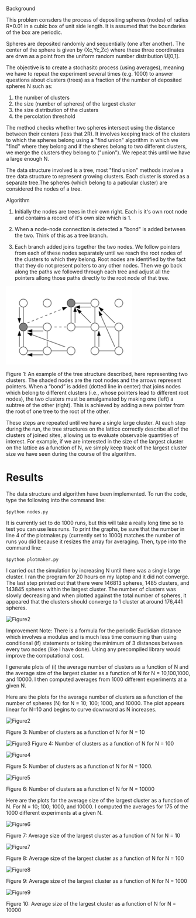 



Background

This problem consders the process of depositing spheres (nodes) of radius R=0.01 in a cubic box of unit side length. It is assumed that the boundaries of the box are periodic.

Spheres are deposited randomly and sequentially (one after another). The center of the sphere is given by (Xc,Yc,Zc) where these three coordinates are drwn as a point from the uniform random number distribution U[0,1].

The objective is to create a stochasitc process (using averages), meaning we have to repeat the experiment several times (e.g. 1000) to answer questions about clusters (trees) as a fraction of the number of deposited spheres N such as:

1) the number of clusters
2) the size (number of spheres) of the largest cluster
3) the size distribution of the clusters
4) the percolation threshold

The method checks whether two spheres intersect using the distance between their centers (less that 2R). It involves keeping track of the clusters to which the spheres belong using a "find union" algorithm in which we "find" where they belong and if the sheres belong to two different clusters, we merge the clusters they belong to ("union"). We repeat this until we have a large enough N.

The data structure involved is a tree, most "find union" methods involve a tree data structure to represent growing clusters. Each cluster is stored as a separate tree.The spheres (which belong to a paticular cluster) are considered the nodes of a tree.


Algorithm

1) Initially the nodes are trees in their own right. Each is it's own root node and contains a record of it's own size which is 1.

2) When a node-node connection is detected a "bond" is added between the two. Think of this as a tree branch.

3) Each branch added joins together the two nodes. We follow pointers from each of these nodes separately until we reach the root nodes of the clusters to which they belong. Root nodes are identified by the fact that they do not present poiters to any other nodes. Then we go back along the paths we followed through each tree and adjust all the pointers allong those paths directly to the root node of that tree.


 ![Figure1](https://raw.githubusercontent.com/AlishaMechtley/TreePatternCompression/master/images/Algorithm.png)


Figure 1: An example of the tree structure described, here representing two clusters. The shaded nodes are the root nodes and the arrows represent pointers. When a “bond” is added (dotted line in center) that joins nodes which belong to different clusters (i.e., whose pointers lead to different root nodes), the two clusters must be amalgamated by making one (left) a subtree of the other (right). This is achieved by adding a new pointer from the root of one tree to the root of the other.



These steps are repeated until we have a single large cluster. At each step during the run, the tree structures on the lattice correctly describe all of the clusters of joined sites, allowing us to evaluate observable quantities of interest. For example, if we are interested in the size of the largest cluster on the lattice as a function of N, we simply keep track of the largest cluster size we have seen during the course of the algorithm.


# Results

The data structure and algorithm have been implemented.  To run the code, type the following into the command line:

```$python nodes.py```

It is currently set to do 1000 runs, but this will take a really long time so to test you can use less runs. To print the graphs, be sure that the number in line 4 of the plotmaker.py (currently set to 1000) matches the number of runs you did because it resizes the array for averaging. Then, type into the command line:

```$python plotmaker.py```


I carried out the simulation by increasing N until there was a single large cluster.  I ran the program for 20 hours on my laptop and it did not converge. The last step printed out that there were 146813 spheres, 1485 clusters, and 143845 spheres within the largest cluster.  The number of clusters was slowly decreasing and when plotted against the total number of spheres, it appeared that the clusters should converge to 1 cluster at around 176,441 spheres.

 ![Figure2](https://raw.githubusercontent.com/AlishaMechtley/TreePatternCompression/master/images/Results.png)


Improvement Note: There is a formula for the periodic Euclidian distance which involves a modulus and is much less time consuming than using conditional (if) statements or taking the minimum of 3 distances between every two nodes (like I have done). Using any precompiled library would improve the computational cost.  

I generate plots of (i) the average number of clusters as a function of N and the average size of the largest cluster as a function of N for N = 10,100,1000, and 10000. I then computed averages from 1000 different experiments at a given N.

Here are the plots for the average number of clusters as a function of the number of spheres (N) for N = 10; 100; 1000, and 10000.  The plot appears linear for N=10 and begins to curve downward as N increases.

 ![Figure2](https://raw.githubusercontent.com/AlishaMechtley/TreePatternCompression/master/images/ClustersVsSheres10.png)
 
Figure 3: Number of clusters as a function of N for N = 10

 ![Figure3](https://raw.githubusercontent.com/AlishaMechtley/TreePatternCompression/master/images/ClustersVsSheres100.png)
Figure 4: Number of clusters as a function of N for N = 100

 ![Figure4](https://raw.githubusercontent.com/AlishaMechtley/TreePatternCompression/master/images/ClustersVsSheres1000.png)

Figure 5: Number of clusters as a function of N for N = 1000.

 ![Figure5](https://raw.githubusercontent.com/AlishaMechtley/TreePatternCompression/master/images/ClustersVsSheres10000.png)

Figure 6: Number of clusters as a function of N for N = 10000

Here are the plots for the average size of the largest cluster as a function of N. For N = 10; 100; 1000, and 10000.  I computed the averages for 175 of the 1000 different experiments  at a given N.

  ![Figure6](https://raw.githubusercontent.com/AlishaMechtley/TreePatternCompression/master/images/ClusterSizeVsSheres10.png)

Figure 7: Average size of the largest cluster as a function of N for N = 10
 
  ![Figure7](https://raw.githubusercontent.com/AlishaMechtley/TreePatternCompression/master/images/ClusterSizeVsSheres100.png)

Figure 8: Average size of the largest cluster as a function of N for N = 100

 ![Figure8](https://raw.githubusercontent.com/AlishaMechtley/TreePatternCompression/master/images/ClusterSizeVsSheres1000.png)

Figure 9:  Average size of the largest cluster as a function of N for N = 1000
 
  ![Figure9](https://raw.githubusercontent.com/AlishaMechtley/TreePatternCompression/master/images/ClusterSizeVsSheres1000.png)

Figure 10: Average size of the largest cluster as a function of N for N = 10000
